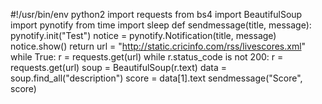 #!/usr/bin/env python2
import requests
from bs4 import BeautifulSoup
import pynotify
from time import sleep
def sendmessage(title, message):
    pynotify.init("Test")
    notice = pynotify.Notification(title, message)
    notice.show()
    return
url = "http://static.cricinfo.com/rss/livescores.xml"
while True:
    r = requests.get(url)
    while r.status_code is not 200:
            r = requests.get(url)
    soup = BeautifulSoup(r.text)
    data = soup.find_all("description")
    score = data[1].text
    sendmessage("Score", score)

